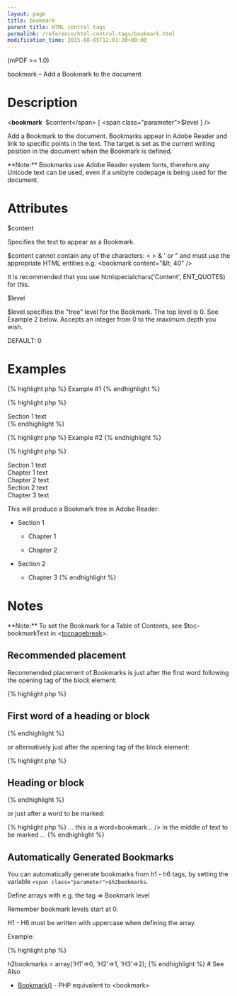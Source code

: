 ```yaml
---
layout: page
title: bookmark
parent_title: HTML control tags
permalink: /reference/html-control-tags/bookmark.html
modification_time: 2015-08-05T12:01:20+00:00
---
```


(mPDF >= 1.0)

bookmark – Add a Bookmark to the document

# Description

&lt;**bookmark**  <span class="parameter">$content</span> [ <span class="parameter">$level</span> ] /&gt;

Add a Bookmark to the document. Bookmarks appear in Adobe Reader and link to specific points in the text. The target is set as the current writing position in the document when the Bookmark is defined.

<div class="alert alert-info" role="alert">**Note:** Bookmarks use Adobe Reader system fonts, therefore any Unicode text can be used, even if a unibyte codepage is being used for the document.</div>

# Attributes

<span class="parameter">$content</span>

Specifies the text to appear as a Bookmark.

<span class="parameter">$content</span> cannot contain any of the characters: &lt; &gt; &amp; ' *or* " and must use the appropriate HTML entities e.g. &lt;bookmark content="&amp;lt; 40" /&gt;

It is recommended that you use htmlspecialchars('Content', ENT_QUOTES) for this.

<span class="parameter">$level</span>

<span class="parameter">$level</span> specifies the "tree" level for the Bookmark. The top level is 0. See Example 2 below. Accepts an integer from 0 to the maximum depth you wish.

<span class="smallblock">DEFAULT</span>: 0

# Examples

{% highlight php %}
Example #1
{% endhighlight %}

{% highlight php %}
<html>

<bookmark content="Start of the Document" />

<div>Section 1 text</div>

</html>
{% endhighlight %}

{% highlight php %}
Example #2
{% endhighlight %}

{% highlight php %}

<html>

<bookmark content="Section 1" />

<div>Section 1 text</div>

<bookmark content="Chapter 1" />

<div>Chapter 1 text</div>

<bookmark content="Chapter 2" />

<div>Chapter 2 text</div>

<bookmark content="Section 2" />

<div>Section 2 text</div>

<bookmark content="Chapter 3" />

<div>Chapter 3 text</div>

</html>

This will produce a Bookmark tree in Adobe Reader:

+ Section 1

  + Chapter 1

  + Chapter 2

+ Section 2

  + Chapter 3
{% endhighlight %}

# Notes

<div class="alert alert-info" role="alert">**Note:** To set the Bookmark for a Table of Contents, see <span class="parameter">$toc-bookmarkText</span> in &lt;<a href="{{ "/reference/html-control-tags/tocpagebreak.html" | prepend: site.baseurl }}">tocpagebreak</a>&gt;.</div>

## Recommended placement

Recommended placement of Bookmarks is just after the first word following the opening tag of the block element:

{% highlight php %}
<h2>First<bookmark... /> word of a heading or block</h2>
{% endhighlight %}

or alternatively just after the opening tag of the block element:

{% highlight php %}
<h2><bookmark... />Heading or block</h2>
{% endhighlight %}

or just after a word to be marked:

{% highlight php %}
... this is a word<bookmark... /> in the middle of text to be marked ...
{% endhighlight %}

## Automatically Generated Bookmarks

You can automatically generate bookmarks from h1 - h6 tags, by setting the variable `<span class="parameter">$h2bookmarks`</span>.

Define arrays with e.g. the tag =&gt; Bookmark level

Remember bookmark levels start at 0.

H1 - H6 must be written with uppercase when defining the array.

Example:

{% highlight php %}
<?php

$mpdf->h2bookmarks = array('H1'=>0, 'H2'=>1, 'H3'=>2);
{% endhighlight %}

# See Also

<ul>
<li class="manual_boxlist"><a href="{{ "/reference/mpdf-functions/bookmark.html" | prepend: site.baseurl }}">Bookmark()</a> - PHP equivalent to &lt;bookmark&gt;</li>
</ul>
